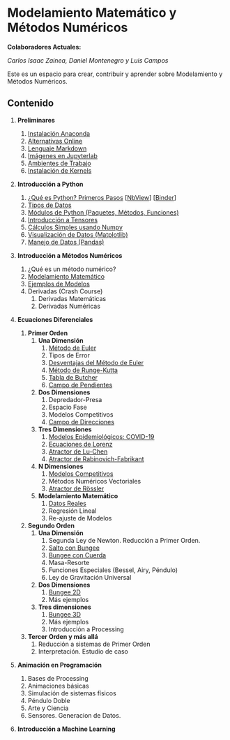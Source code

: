 # Modelamiento Matemático y Métodos Numéricos

**Colaboradores Actuales:**

*Carlos Isaac Zainea, Daniel Montenegro y Luis Campos*

Este es un espacio para crear, contribuir y aprender sobre Modelamiento y Métodos Numéricos.

## Contenido

1. **Preliminares**
    1. [Instalación Anaconda](https://github.com/AprendizajeProfundo/2020/blob/master/Cuadernos/Instalaci%C3%B3n%20de%20Anaconda.ipynb)
    2. [Alternativas Online](./Cuadernos/Alternativas_Online.ipynb)
    3. [Lenguaje Markdown](https://guides.github.com/features/mastering-markdown/)
    4. [Imágenes en Jupyterlab](./Cuadernos/Imagenes_Jupyter.ipynb)
    6. [Ambientes de Trabajo](./Cuadernos/Ambientes.ipynb)
    7. [Instalación de Kernels](./Cuadernos/Instalando_Kernels.ipynb)
    
2. **Introducción a Python**
    1. [¿Qué es Python? Primeros Pasos](./Cuadernos/Intro_Python.ipynb) [[NbView](https://nbviewer.jupyter.org/github/AprendizajeProfundo/Modelamiento-Metodos-Numericos/blob/master/Cuadernos/Intro_Python.ipynb)] [[Binder](https://mybinder.org/v2/gh/AprendizajeProfundo/Modelamiento-Metodos-Numericos/master?filepath=Cuadernos/?urlpath=lab%2FIntro_Python.ipynb)]
    2. [Tipos de Datos](./Cuadernos/Tipos_Datos.ipynb)
    3. [Módulos de Python (Paquetes, Métodos, Funciones)](./Cuadernos/Paquetes.ipynb)
    4. [Introducción a Tensores](./Cuadernos/Intro_Tensors.ipynb)
    5. [Cálculos Simples usando Numpy](./Cuadernos/Intro_Numpy.ipynb)
    6. [Visualización de Datos (Matplotlib)](./Cuadernos/Intro_Graphics.ipynb)
    7. [Manejo de Datos (Pandas)](./Cuadernos/Intro_Pandas.ipynb)
    
3. **Introducción a Métodos Numéricos**
    1. ¿Qué es un método numérico?
    2. [Modelamiento Matemático](./Cuadernos/Intro_Model.ipynb)
    3. [Ejemplos de Modelos](./Cuadernos/Ejemplos_Model.ipynb)
    4. Derivadas (Crash Course)
        1. Derivadas Matemáticas
        2. Derivadas Numéricas
        
4. **Ecuaciones Diferenciales**
    1. **Primer Orden**
        1. **Una Dimensión**
            1. [Método de Euler](./Cuadernos/MN_Euler.ipynb)
            2. Tipos de Error
            3. [Desventajas del Método de Euler](./Cuadernos/MN_EulerFalla.ipynb)
            4. [Método de Runge-Kutta](./Cuadernos/MN_RK.ipynb)
            5. [Tabla de Butcher](./Cuadernos/MN_Butcher.ipynb)
            6. [Campo de Pendientes](./Cuadernos/Slope_Field.ipynb)
        2. **Dos Dimensiones**
            1. Depredador-Presa
            2. Espacio Fase
            2. Modelos Competitivos
            3. [Campo de Direcciones](./Cuadernos/Dir_Field.ipynb)
        3. **Tres Dimensiones**
            1. [Modelos Epidemiológicos: COVID-19](./Cuadernos/COVID-19-Point.ipynb)
            2. [Ecuaciones de Lorenz](./Cuadernos/Lorenz-Point.ipynb)
            3. [Atractor de Lu-Chen](./Cuadernos/Multiscroll-Point.ipynb)
            4. [Atractor de Rabinovich-Fabrikant](./Cuadernos/Rabinovich-Fabrikant-Point.ipynb)
        4. **N Dimensiones**
            1. [Modelos Competitivos](./Cuadernos/Modelos-Competitivos.ipynb)
            2. Métodos Numéricos Vectoriales
            3. [Atractor de Rössler](./Cuadernos/Rösler.ipynb)
        5. **Modelamiento Matemático**
            1. [Datos Reales](./Cuadernos/Datos_Reales.ipynb)
            2. Regresión Lineal
            3. Re-ajuste de Modelos
    2. **Segundo Orden**
        1. **Una Dimensión**
            1. Segunda Ley de Newton. Reducción a Primer Orden.
            2. [Salto con Bungee](./Cuadernos/Bungee_1D.ipynb)
            3. [Bungee con Cuerda](./Cuadernos/Bungee_1D_Cord.ipynb)
            4. Masa-Resorte
            5. Funciones Especiales (Bessel, Airy, Péndulo)
            6. Ley de Gravitación Universal
        2. **Dos Dimensiones**
            1. [Bungee 2D](./Cuadernos/Bungee_2D_Cord.ipynb)
            2. Más ejemplos
        3. **Tres dimensiones**
            1. [Bungee 3D](./Cuadernos/Bungee_3D.ipynb)
            2. Más ejemplos
            3. Introducción a Processing
    3. **Tercer Orden y más allá**
        1. Reducción a sistemas de Primer Orden
        2. Interpretación. Estudio de caso
        
4. **Animación en Programación**
    1. Bases de Processing
    2. Animaciones básicas
    3. Simulación de sistemas físicos
    4. Péndulo Doble
    5. Arte y Ciencia
    6. Sensores. Generacion de Datos.
    
5. **Introducción a Machine Learning**
        

